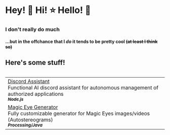 # Hey! 💫 Hi! ⭐ Hello! 🌙
### I don't really do much
#### ...but in the offchance that I *do* it tends to be pretty cool ~~(at least I think so)~~

## Here's some stuff!
<table align="left">
  <tr><td>
    <a href="https://github.com/anastaci1a/Discord-Assistant">Discord Assistant</a>
    <br>Functional AI discord assistant for autonomous management of authorized applications
    <br><b><i><sub>Node.js</sub></i></b>
  </td></tr>
  <tr><td>
    <a href="https://github.com/anastaci1a/Magic-Eye-Generator">Magic Eye Generator</a>
    <br>Fully customizable generator for Magic Eyes images/videos (Autostereograms)
    <br><b><i><sub>Processing/Java</sub></i></b>
  </td></tr>
</table>
